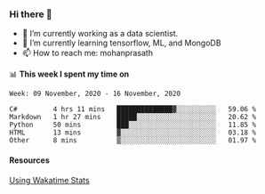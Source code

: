### Hi there 👋

- 🔭 I’m currently working as a data scientist.
- 🌱 I’m currently learning tensorflow, ML, and MongoDB
- 📫 How to reach me: mohanprasath

📊 **This week I spent my time on**
<!--START_SECTION:waka-->
```text
Week: 09 November, 2020 - 16 November, 2020

C#         4 hrs 11 mins   ██████████████▓░░░░░░░░░░   59.06 % 
Markdown   1 hr 27 mins    █████░░░░░░░░░░░░░░░░░░░░   20.62 % 
Python     50 mins         ███░░░░░░░░░░░░░░░░░░░░░░   11.85 % 
HTML       13 mins         ▓░░░░░░░░░░░░░░░░░░░░░░░░   03.18 % 
Other      8 mins          ▒░░░░░░░░░░░░░░░░░░░░░░░░   01.97 % 
```
<!--END_SECTION:waka-->

#### Resources
[Using Wakatime Stats](https://github.com/marketplace/actions/waka-readme)
